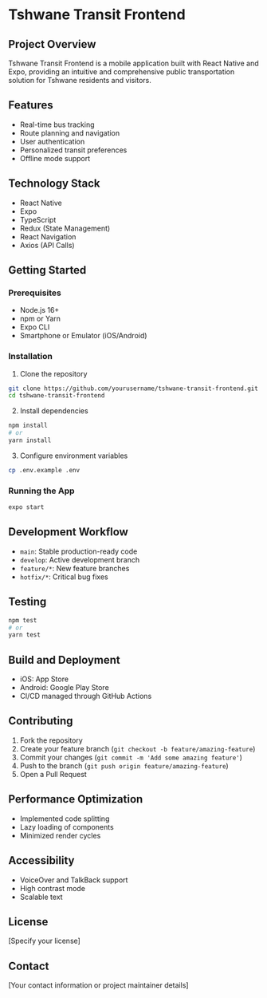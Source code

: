 # Tshwane Transit Frontend

## Project Overview
Tshwane Transit Frontend is a mobile application built with React Native and Expo, providing an intuitive and comprehensive public transportation solution for Tshwane residents and visitors.

## Features
- Real-time bus tracking
- Route planning and navigation
- User authentication
- Personalized transit preferences
- Offline mode support

## Technology Stack
- React Native
- Expo
- TypeScript
- Redux (State Management)
- React Navigation
- Axios (API Calls)

## Getting Started

### Prerequisites
- Node.js 16+
- npm or Yarn
- Expo CLI
- Smartphone or Emulator (iOS/Android)

### Installation
1. Clone the repository
```bash
git clone https://github.com/yourusername/tshwane-transit-frontend.git
cd tshwane-transit-frontend
```

2. Install dependencies
```bash
npm install
# or
yarn install
```

3. Configure environment variables
```bash
cp .env.example .env
```

### Running the App
```bash
expo start
```

## Development Workflow
- `main`: Stable production-ready code
- `develop`: Active development branch
- `feature/*`: New feature branches
- `hotfix/*`: Critical bug fixes

## Testing
```bash
npm test
# or
yarn test
```

## Build and Deployment
- iOS: App Store
- Android: Google Play Store
- CI/CD managed through GitHub Actions


## Contributing
1. Fork the repository
2. Create your feature branch (`git checkout -b feature/amazing-feature`)
3. Commit your changes (`git commit -m 'Add some amazing feature'`)
4. Push to the branch (`git push origin feature/amazing-feature`)
5. Open a Pull Request

## Performance Optimization
- Implemented code splitting
- Lazy loading of components
- Minimized render cycles

## Accessibility
- VoiceOver and TalkBack support
- High contrast mode
- Scalable text

## License
[Specify your license]

## Contact
[Your contact information or project maintainer details]

